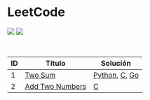 # LeetCode

![](https://img.shields.io/github/directory-file-count/d4sTr0wk/LeetCode/srcs?label=srcs&color=gold) ![](https://img.shields.io/github/languages/count/d4sTr0wk/LeetCode?label=Languages)

<br>

ID | Título | Solución
---|--------|----------
1|[Two Sum](https://leetcode.com/problems/two-sum)|[Python](https://github.com/d4sTr0wk/LeetCode/blob/main/srcs/1-Two-Sum/two-sum.py), [C](https://github.com/d4sTr0wk/LeetCode/blob/main/srcs/1-Two-Sum/two-sum.c), [Go](https://github.com/d4sTr0wk/LeetCode/blob/main/srcs/1-Two-Sum/two-sum.go)
2|[Add Two Numbers](https://leetcode.com/problems/add-two-numbers/)|[C](https://github.com/d4sTr0wk/LeetCode/blob/main/srcs/2-Add-Two-Numbers/add-two-numbers.c)
